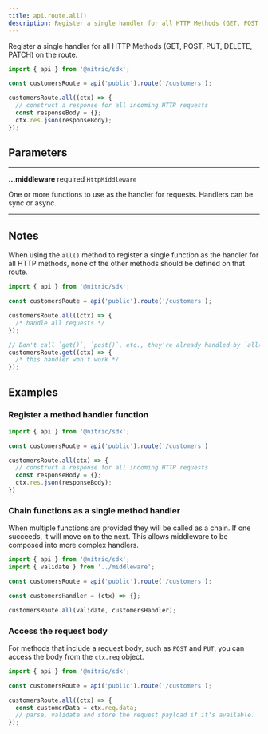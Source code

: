 ```yaml
---
title: api.route.all()
description: Register a single handler for all HTTP Methods (GET, POST, PUT, DELETE, PATCH) on the route.
---
```


Register a single handler for all HTTP Methods (GET, POST, PUT, DELETE, PATCH) on the route.

```javascript
import { api } from '@nitric/sdk';

const customersRoute = api('public').route('/customers');

customersRoute.all((ctx) => {
  // construct a response for all incoming HTTP requests
  const responseBody = {};
  ctx.res.json(responseBody);
});
```

## Parameters

---

**...middleware** required `HttpMiddleware`

One or more functions to use as the handler for requests. Handlers can be sync or async.

---

## Notes

When using the `all()` method to register a single function as the handler for all HTTP methods, none of the other methods should be defined on that route.

```javascript
import { api } from '@nitric/sdk';

const customersRoute = api('public').route('/customers');

customersRoute.all((ctx) => {
  /* handle all requests */
});

// Don't call `get()`, `post()`, etc., they're already handled by `all()`
customersRoute.get((ctx) => {
  /* this handler won't work */
});
```

## Examples

### Register a method handler function

```javascript
import { api } from '@nitric/sdk';

const customersRoute = api('public').route('/customers')

customersRoute.all(ctx) => {
  // construct a response for all incoming HTTP requests
  const responseBody = {};
  ctx.res.json(responseBody);
})
```

### Chain functions as a single method handler

When multiple functions are provided they will be called as a chain. If one succeeds, it will move on to the next. This allows middleware to be composed into more complex handlers.

```javascript
import { api } from '@nitric/sdk';
import { validate } from '../middleware';

const customersRoute = api('public').route('/customers');

const customersHandler = (ctx) => {};

customersRoute.all(validate, customersHandler);
```

### Access the request body

For methods that include a request body, such as `POST` and `PUT`, you can access the body from the `ctx.req` object.

```javascript
import { api } from '@nitric/sdk';

const customersRoute = api('public').route('/customers');

customersRoute.all((ctx) => {
  const customerData = ctx.req.data;
  // parse, validate and store the request payload if it's available.
});
```
